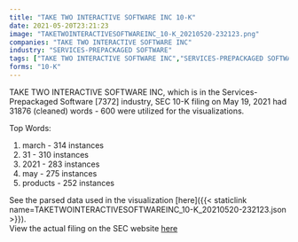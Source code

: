 ```yaml
---
title: "TAKE TWO INTERACTIVE SOFTWARE INC 10-K"
date: 2021-05-20T23:21:23
image: "TAKETWOINTERACTIVESOFTWAREINC_10-K_20210520-232123.png"
companies: "TAKE TWO INTERACTIVE SOFTWARE INC"
industry: "SERVICES-PREPACKAGED SOFTWARE"
tags: ["TAKE TWO INTERACTIVE SOFTWARE INC","SERVICES-PREPACKAGED SOFTWARE","05-19-2021","10-K"]
forms: "10-K"
---
```

TAKE TWO INTERACTIVE SOFTWARE INC, which is in the Services-Prepackaged Software [7372] industry, SEC 10-K filing on May 19, 2021 had 31876 (cleaned) words - 600 were utilized for the visualizations.

Top Words:
1. march - 314 instances
2. 31 - 310 instances
3. 2021 - 283 instances
4. may - 275 instances
5. products - 252 instances


See the parsed data used in the visualization [here]({{< staticlink name=TAKETWOINTERACTIVESOFTWAREINC_10-K_20210520-232123.json >}}).  
View the actual filing on the SEC website [here](https://www.sec.gov/Archives/edgar/data/946581/0001628280-21-010627.txt)